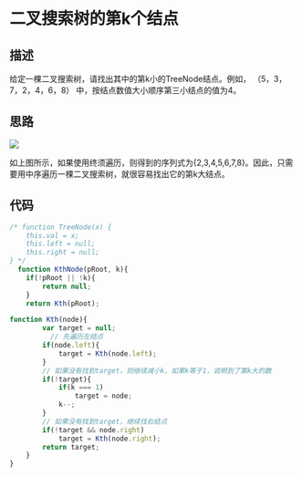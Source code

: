 # 二叉搜索树的第k个结点


## 描述
给定一棵二叉搜索树，请找出其中的第k小的TreeNode结点。例如， （5，3，7，2，4，6，8） 中，按结点数值大小顺序第三小结点的值为4。

## 思路

 ![](~@/sword-offer-by-JavaScript/02/13.png)

如上图所示，如果使用终须遍历，则得到的序列式为{2,3,4,5,6,7,8}。因此，只需要用中序遍历一棵二叉搜索树，就很容易找出它的第k大结点。

## 代码
```javascript
/* function TreeNode(x) {
    this.val = x;
    this.left = null;
    this.right = null;
} */
  function KthNode(pRoot, k){
    if(!pRoot || !k){
        return null;
    }
    return Kth(pRoot);

function Kth(node){
        var target = null;
          // 先遍历左结点
        if(node.left){
            target = Kth(node.left);
        }
        // 如果没有找到target，则继续减小k，如果k等于1，说明到了第k大的数
        if(!target){
            if(k === 1)
                target = node;
            k--;
        }
        // 如果没有找到target，继续找右结点
        if(!target && node.right)
            target = Kth(node.right);
        return target;
    }
}

```